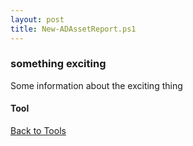 ```yaml
---
layout: post
title: New-ADAssetReport.ps1
---
```


### something exciting

Some information about the exciting thing

#### Tool

<script src="https://gist-it.appspot.com/github.com/BanterBoy/scripts-blog/blob/master/PowerShell/tools/New-ADAssetReportGUI/New-ADAssetReport.ps1"></script>

<a href="/menu/_pages/Tools.html">Back to Tools</a>
